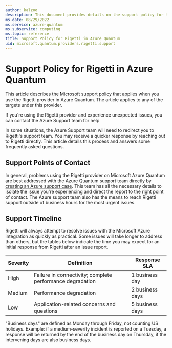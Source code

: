 ```yaml
---
author: kalzoo
description: This document provides details on the support policy for the Rigetti provider in Azure Quantum
ms.date: 08/29/2022
ms.service: azure-quantum
ms.subservice: computing
ms.topic: reference
title: Support Policy for Rigetti in Azure Quantum
uid: microsoft.quantum.providers.rigetti.support
---
```


# Support Policy for Rigetti in Azure Quantum

This article describes the Microsoft support policy that applies when you use the Rigetti provider in Azure Quantum. The article applies to any of the targets under this provider.

If you're using the Rigetti provider and experience unexpected issues, you can contact the Azure Support team for help 

In some situations, the Azure Support team will need to redirect you to Rigetti's support team. You may receive a quicker response by reaching out to Rigetti directly. This article details this process and answers some frequently asked questions.

## Support Points of Contact

In general, problems using the Rigetti provider on Microsoft Azure Quantum are best addressed with the Azure Quantum support team directly by [creating an Azure support case](/azure/azure-portal/supportability/how-to-create-azure-support-request). This team has all the necessary details to isolate the issue you're experiencing and direct the report to the right point of contact. The Azure support team also has the means to reach Rigetti support outside of business hours for the most urgent issues.

## Support Timeline

Rigetti will always attempt to resolve issues with the Microsoft Azure integration as quickly as practical. Some issues will take longer to address than others, but the tables below indicate the time you may expect for an initial response from Rigetti after an issue report.

| Severity   | Definition        | Response SLA        |
|------------|-------------------|---------------------|
| High | Failure in connectivity; complete performance degradation | 1 business day |
| Medium | Performance degradation | 2 business days |
| Low | Application-related concerns and questions | 5 business days |

"Business days" are defined as Monday through Friday, not counting US holidays. Example: if a medium-severity incident is reported on a Tuesday, a response will be returned by the end of the business day on Thursday, if the intervening days are also business days.

